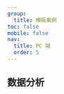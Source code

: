 ```yaml
---
group:
  title: 模板案例
toc: false
mobile: false
nav:
  title: PC 端
  order: 5
---
```


## 数据分析

<code src="./analysis/index"></code>
